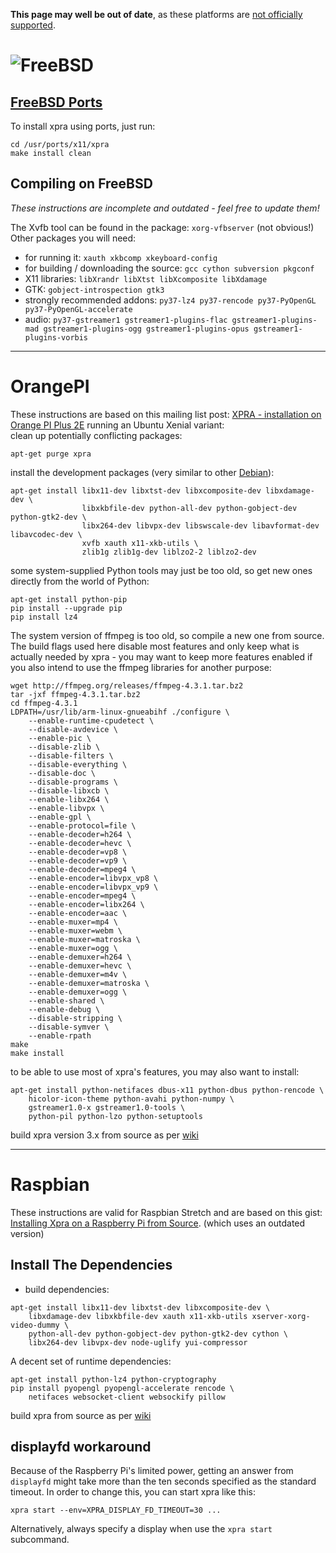 **This page may well be out of date**, as these platforms are [not officially supported](https://github.com/Xpra-org/xpra/wiki/Platforms).


# ![FreeBSD](https://xpra.org/icons/freebsd.png)

## [FreeBSD Ports](https://www.freebsd.org/ports/)
To install xpra using ports, just run:
```
cd /usr/ports/x11/xpra
make install clean
```

## Compiling on FreeBSD
_These instructions are incomplete and outdated - feel free to update them!_

The Xvfb tool can be found in the package: `xorg-vfbserver` (not obvious!)
Other packages you will need:
* for running it: `xauth xkbcomp xkeyboard-config`
* for building / downloading the source: `gcc cython subversion pkgconf`
* X11 libraries: `libXrandr libXtst libXcomposite libXdamage`
* GTK: `gobject-introspection gtk3`
* strongly recommended addons: `py37-lz4 py37-rencode py37-PyOpenGL py37-PyOpenGL-accelerate`
* audio: `py37-gstreamer1 gstreamer1-plugins-flac gstreamer1-plugins-mad gstreamer1-plugins-ogg gstreamer1-plugins-opus gstreamer1-plugins-vorbis`


***

# OrangePI
These instructions are based on this mailing list post:
 [XPRA - installation on Orange PI Plus 2E](http://lists.devloop.org.uk/pipermail/shifter-users/2017-August/001999.html) running an Ubuntu Xenial variant:\
clean up potentially conflicting packages:
```
apt-get purge xpra
```
install the development packages (very similar to other [Debian](./Debian.md)):
```
apt-get install libx11-dev libxtst-dev libxcomposite-dev libxdamage-dev \
                libxkbfile-dev python-all-dev python-gobject-dev python-gtk2-dev \
                libx264-dev libvpx-dev libswscale-dev libavformat-dev libavcodec-dev \
                xvfb xauth x11-xkb-utils \
                zlib1g zlib1g-dev liblzo2-2 liblzo2-dev
```
some system-supplied Python tools may just be too old, so get new ones directly from the world of Python:
```
apt-get install python-pip
pip install --upgrade pip
pip install lz4
```
The system version of ffmpeg is too old, so compile a new one from source.
The build flags used here disable most features and only keep what is actually needed by xpra - you may want to keep more features enabled if you also intend to use the ffmpeg libraries for another purpose:
```
wget http://ffmpeg.org/releases/ffmpeg-4.3.1.tar.bz2
tar -jxf ffmpeg-4.3.1.tar.bz2
cd ffmpeg-4.3.1
LDPATH=/usr/lib/arm-linux-gnueabihf ./configure \
	--enable-runtime-cpudetect \
	--disable-avdevice \
	--enable-pic \
	--disable-zlib \
	--disable-filters \
	--disable-everything \
	--disable-doc \
	--disable-programs \
	--disable-libxcb \
	--enable-libx264 \
	--enable-libvpx \
	--enable-gpl \
	--enable-protocol=file \
	--enable-decoder=h264 \
	--enable-decoder=hevc \
	--enable-decoder=vp8 \
	--enable-decoder=vp9 \
	--enable-decoder=mpeg4 \
	--enable-encoder=libvpx_vp8 \
	--enable-encoder=libvpx_vp9 \
	--enable-encoder=mpeg4 \
	--enable-encoder=libx264 \
	--enable-encoder=aac \
	--enable-muxer=mp4 \
	--enable-muxer=webm \
	--enable-muxer=matroska \
	--enable-muxer=ogg \
	--enable-demuxer=h264 \
	--enable-demuxer=hevc \
	--enable-demuxer=m4v \
	--enable-demuxer=matroska \
	--enable-demuxer=ogg \
	--enable-shared \
	--enable-debug \
	--disable-stripping \
	--disable-symver \
	--enable-rpath
make
make install
```
to be able to use most of xpra's features, you may also want to install:
```
apt-get install python-netifaces dbus-x11 python-dbus python-rencode \
    hicolor-icon-theme python-avahi python-numpy \
    gstreamer1.0-x gstreamer1.0-tools \
    python-pil python-lzo python-setuptools
```
build xpra version 3.x from source as per [wiki](./README.md)

***

# Raspbian

These instructions are valid for Raspbian Stretch and are based on this gist: [Installing Xpra on a Raspberry Pi from Source](https://gist.github.com/xaviermerino/5bb83e0b471e67beaea6d5eeb80daf8c). (which uses an outdated version)

## Install The Dependencies
* build dependencies:
```
apt-get install libx11-dev libxtst-dev libxcomposite-dev \
    libxdamage-dev libxkbfile-dev xauth x11-xkb-utils xserver-xorg-video-dummy \
    python-all-dev python-gobject-dev python-gtk2-dev cython \
    libx264-dev libvpx-dev node-uglify yui-compressor
```
A decent set of runtime dependencies:
```
apt-get install python-lz4 python-cryptography
pip install pyopengl pyopengl-accelerate rencode \
    netifaces websocket-client websockify pillow
```
build xpra from source as per [wiki](../Build/README.md)


## displayfd workaround
Because of the Raspberry Pi's limited power, getting an answer from `displayfd` might take more than the ten seconds specified as the standard timeout. In order to change this, you can start xpra like this:
```
xpra start --env=XPRA_DISPLAY_FD_TIMEOUT=30 ...
```

Alternatively, always specify a display when use the `xpra start` subcommand.

